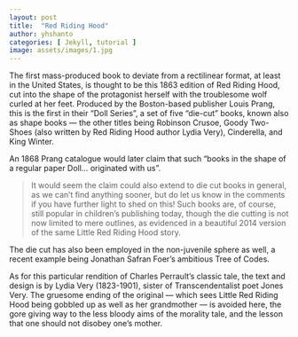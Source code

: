 ```yaml
---
layout: post
title:  "Red Riding Hood"
author: yhshanto
categories: [ Jekyll, tutorial ]
image: assets/images/1.jpg
---
```

The first mass-produced book to deviate from a rectilinear format, at least in the United States, is thought to be this 1863 edition of Red Riding Hood, cut into the shape of the protagonist herself with the troublesome wolf curled at her feet. Produced by the Boston-based publisher Louis Prang, this is the first in their “Doll Series”, a set of five “die-cut” books, known also as shape books — the other titles being Robinson Crusoe, Goody Two-Shoes (also written by Red Riding Hood author Lydia Very), Cinderella, and King Winter. 

An 1868 Prang catalogue would later claim that such “books in the shape of a regular paper Doll… originated with us”. 

> It would seem the claim could also extend to die cut books in general, as we can’t find anything sooner, but do let us know in the comments if you have further light to shed on this! Such books are, of course, still popular in children’s publishing today, though the die cutting is not now limited to mere outlines, as evidenced in a beautiful 2014 version of the same Little Red Riding Hood story. 

The die cut has also been employed in the non-juvenile sphere as well, a recent example being Jonathan Safran Foer’s ambitious Tree of Codes. 

As for this particular rendition of Charles Perrault’s classic tale, the text and design is by Lydia Very (1823-1901), sister of Transcendentalist poet Jones Very. The gruesome ending of the original — which sees Little Red Riding Hood being gobbled up as well as her grandmother — is avoided here, the gore giving way to the less bloody aims of the morality tale, and the lesson that one should not disobey one’s mother.
